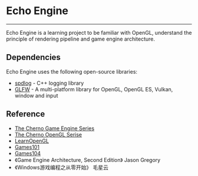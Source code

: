 # Echo Engine

---

Echo Engine is a learning project to be familiar with OpenGL, understand the principle of rendering pipeline and game engine architecture.

## Dependencies

Echo Engine uses the following open-source libraries:

* [spdlog](https://github.com/gabime/spdlog) - C++ logging library
* [GLFW](https://github.com/glfw/glfw) - A multi-platform library for OpenGL, OpenGL ES, Vulkan, window and input

## Reference

- [The Cherno Game Engine Series](https://www.youtube.com/playlist?list=PLlrATfBNZ98dC-V-N3m0Go4deliWHPFwT)
- [The Cherno OpenGL Serise](https://www.youtube.com/playlist?list=PLlrATfBNZ98foTJPJ_Ev03o2oq3-GGOS2)
- [LearnOpenGL](https://learnopengl-cn.github.io/)
- [Games101](https://www.bilibili.com/video/BV1X7411F744/?spm_id_from=333.1007.top_right_bar_window_history.content.click&vd_source=4e4414251af07bbefb2bd982cc7213b8)
- [Games104](https://www.bilibili.com/video/BV1oU4y1R7Km/?spm_id_from=333.788.top_right_bar_window_history.content.click&vd_source=4e4414251af07bbefb2bd982cc7213b8)
- 《Game Engine Architecture, Second Edition》 Jason Gregory
- 《Windows游戏编程之从零开始》 毛星云

